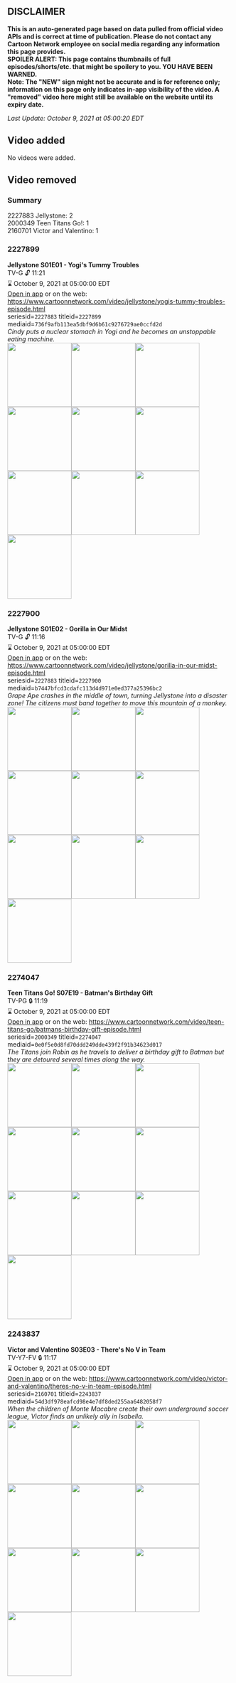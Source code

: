 ## DISCLAIMER
**This is an auto-generated page based on data pulled from official video APIs and is correct at time of publication. Please do not contact any Cartoon Network employee on social media regarding any information this page provides.**  
**SPOILER ALERT: This page contains thumbnails of full episodes/shorts/etc. that might be spoilery to you. YOU HAVE BEEN WARNED.**  
**Note: The "NEW" sign might not be accurate and is for reference only; information on this page only indicates in-app visibility of the video. A "removed" video here might still be available on the website until its expiry date.**  

_Last Update: October 9, 2021 at 05:00:20 EDT_
## Video added
No videos were added.  
## Video removed
### Summary
2227883 Jellystone: 2  
2000349 Teen Titans Go!: 1  
2160701 Victor and Valentino: 1  
### 2227899
**Jellystone S01E01 - Yogi's Tummy Troubles**  
TV-G 🔓 11:21  
⌛ October 9, 2021 at 05:00:00 EDT  
[Open in app](https://cnvideo.sercomkc.org/redirector.html?type=cnapp&seriesid=10000000000&titleid=2227899&mediaid=736f9afb113ea5dbf9d6b61c9276729ae0ccfd2d) or on the web: https://www.cartoonnetwork.com/video/jellystone/yogis-tummy-troubles-episode.html  
seriesid=`2227883` titleid=`2227899` mediaid=`736f9afb113ea5dbf9d6b61c9276729ae0ccfd2d`  
_Cindy puts a nuclear stomach in Yogi and he becomes an unstoppable eating machine._  
<a href="https://s3.amazonaws.com/cartoonorchestrator/2227899_001_1280x720.jpg"><img src="https://s3.amazonaws.com/cartoonorchestrator/2227899_001_640x360.jpg" height="144px" /></a><a href="https://s3.amazonaws.com/cartoonorchestrator/2227899_002_1280x720.jpg"><img src="https://s3.amazonaws.com/cartoonorchestrator/2227899_002_640x360.jpg" height="144px" /></a><a href="https://s3.amazonaws.com/cartoonorchestrator/2227899_003_1280x720.jpg"><img src="https://s3.amazonaws.com/cartoonorchestrator/2227899_003_640x360.jpg" height="144px" /></a><a href="https://s3.amazonaws.com/cartoonorchestrator/2227899_004_1280x720.jpg"><img src="https://s3.amazonaws.com/cartoonorchestrator/2227899_004_640x360.jpg" height="144px" /></a><a href="https://s3.amazonaws.com/cartoonorchestrator/2227899_005_1280x720.jpg"><img src="https://s3.amazonaws.com/cartoonorchestrator/2227899_005_640x360.jpg" height="144px" /></a><a href="https://s3.amazonaws.com/cartoonorchestrator/2227899_006_1280x720.jpg"><img src="https://s3.amazonaws.com/cartoonorchestrator/2227899_006_640x360.jpg" height="144px" /></a><a href="https://s3.amazonaws.com/cartoonorchestrator/2227899_007_1280x720.jpg"><img src="https://s3.amazonaws.com/cartoonorchestrator/2227899_007_640x360.jpg" height="144px" /></a><a href="https://s3.amazonaws.com/cartoonorchestrator/2227899_008_1280x720.jpg"><img src="https://s3.amazonaws.com/cartoonorchestrator/2227899_008_640x360.jpg" height="144px" /></a><a href="https://s3.amazonaws.com/cartoonorchestrator/2227899_009_1280x720.jpg"><img src="https://s3.amazonaws.com/cartoonorchestrator/2227899_009_640x360.jpg" height="144px" /></a><a href="https://s3.amazonaws.com/cartoonorchestrator/2227899_010_1280x720.jpg"><img src="https://s3.amazonaws.com/cartoonorchestrator/2227899_010_640x360.jpg" height="144px" /></a>
### 2227900
**Jellystone S01E02 - Gorilla in Our Midst**  
TV-G 🔓 11:16  
⌛ October 9, 2021 at 05:00:00 EDT  
[Open in app](https://cnvideo.sercomkc.org/redirector.html?type=cnapp&seriesid=10000000000&titleid=2227900&mediaid=b7447bfcd3cdafc113d4d971e0ed377a25396bc2) or on the web: https://www.cartoonnetwork.com/video/jellystone/gorilla-in-our-midst-episode.html  
seriesid=`2227883` titleid=`2227900` mediaid=`b7447bfcd3cdafc113d4d971e0ed377a25396bc2`  
_Grape Ape crashes in the middle of town, turning Jellystone into a disaster zone! The citizens must band together to move this mountain of a monkey._  
<a href="https://s3.amazonaws.com/cartoonorchestrator/2227900_001_1280x720.jpg"><img src="https://s3.amazonaws.com/cartoonorchestrator/2227900_001_640x360.jpg" height="144px" /></a><a href="https://s3.amazonaws.com/cartoonorchestrator/2227900_002_1280x720.jpg"><img src="https://s3.amazonaws.com/cartoonorchestrator/2227900_002_640x360.jpg" height="144px" /></a><a href="https://s3.amazonaws.com/cartoonorchestrator/2227900_003_1280x720.jpg"><img src="https://s3.amazonaws.com/cartoonorchestrator/2227900_003_640x360.jpg" height="144px" /></a><a href="https://s3.amazonaws.com/cartoonorchestrator/2227900_004_1280x720.jpg"><img src="https://s3.amazonaws.com/cartoonorchestrator/2227900_004_640x360.jpg" height="144px" /></a><a href="https://s3.amazonaws.com/cartoonorchestrator/2227900_005_1280x720.jpg"><img src="https://s3.amazonaws.com/cartoonorchestrator/2227900_005_640x360.jpg" height="144px" /></a><a href="https://s3.amazonaws.com/cartoonorchestrator/2227900_006_1280x720.jpg"><img src="https://s3.amazonaws.com/cartoonorchestrator/2227900_006_640x360.jpg" height="144px" /></a><a href="https://s3.amazonaws.com/cartoonorchestrator/2227900_007_1280x720.jpg"><img src="https://s3.amazonaws.com/cartoonorchestrator/2227900_007_640x360.jpg" height="144px" /></a><a href="https://s3.amazonaws.com/cartoonorchestrator/2227900_008_1280x720.jpg"><img src="https://s3.amazonaws.com/cartoonorchestrator/2227900_008_640x360.jpg" height="144px" /></a><a href="https://s3.amazonaws.com/cartoonorchestrator/2227900_009_1280x720.jpg"><img src="https://s3.amazonaws.com/cartoonorchestrator/2227900_009_640x360.jpg" height="144px" /></a><a href="https://s3.amazonaws.com/cartoonorchestrator/2227900_010_1280x720.jpg"><img src="https://s3.amazonaws.com/cartoonorchestrator/2227900_010_640x360.jpg" height="144px" /></a>
### 2274047
**Teen Titans Go! S07E19 - Batman's Birthday Gift**  
TV-PG 🔒 11:19  
⌛ October 9, 2021 at 05:00:00 EDT  
[Open in app](https://cnvideo.sercomkc.org/redirector.html?type=cnapp&seriesid=2000349&titleid=2274047&mediaid=0e0f5e0d8fd70ddd249dde439f2f91b34623d017) or on the web: https://www.cartoonnetwork.com/video/teen-titans-go/batmans-birthday-gift-episode.html  
seriesid=`2000349` titleid=`2274047` mediaid=`0e0f5e0d8fd70ddd249dde439f2f91b34623d017`  
_The Titans join Robin as he travels to deliver a birthday gift to Batman but they are detoured several times along the way._  
<a href="https://s3.amazonaws.com/cartoonorchestrator/2274047_001_1280x720.jpg"><img src="https://s3.amazonaws.com/cartoonorchestrator/2274047_001_640x360.jpg" height="144px" /></a><a href="https://s3.amazonaws.com/cartoonorchestrator/2274047_002_1280x720.jpg"><img src="https://s3.amazonaws.com/cartoonorchestrator/2274047_002_640x360.jpg" height="144px" /></a><a href="https://s3.amazonaws.com/cartoonorchestrator/2274047_003_1280x720.jpg"><img src="https://s3.amazonaws.com/cartoonorchestrator/2274047_003_640x360.jpg" height="144px" /></a><a href="https://s3.amazonaws.com/cartoonorchestrator/2274047_004_1280x720.jpg"><img src="https://s3.amazonaws.com/cartoonorchestrator/2274047_004_640x360.jpg" height="144px" /></a><a href="https://s3.amazonaws.com/cartoonorchestrator/2274047_005_1280x720.jpg"><img src="https://s3.amazonaws.com/cartoonorchestrator/2274047_005_640x360.jpg" height="144px" /></a><a href="https://s3.amazonaws.com/cartoonorchestrator/2274047_006_1280x720.jpg"><img src="https://s3.amazonaws.com/cartoonorchestrator/2274047_006_640x360.jpg" height="144px" /></a><a href="https://s3.amazonaws.com/cartoonorchestrator/2274047_007_1280x720.jpg"><img src="https://s3.amazonaws.com/cartoonorchestrator/2274047_007_640x360.jpg" height="144px" /></a><a href="https://s3.amazonaws.com/cartoonorchestrator/2274047_008_1280x720.jpg"><img src="https://s3.amazonaws.com/cartoonorchestrator/2274047_008_640x360.jpg" height="144px" /></a><a href="https://s3.amazonaws.com/cartoonorchestrator/2274047_009_1280x720.jpg"><img src="https://s3.amazonaws.com/cartoonorchestrator/2274047_009_640x360.jpg" height="144px" /></a><a href="https://s3.amazonaws.com/cartoonorchestrator/2274047_010_1280x720.jpg"><img src="https://s3.amazonaws.com/cartoonorchestrator/2274047_010_640x360.jpg" height="144px" /></a>
### 2243837
**Victor and Valentino S03E03 - There's No V in Team**  
TV-Y7-FV 🔒 11:17  
⌛ October 9, 2021 at 05:00:00 EDT  
[Open in app](https://cnvideo.sercomkc.org/redirector.html?type=cnapp&seriesid=2160701&titleid=2243837&mediaid=54d3df978eafcd98e4e7df8ded255aa6482058f7) or on the web: https://www.cartoonnetwork.com/video/victor-and-valentino/theres-no-v-in-team-episode.html  
seriesid=`2160701` titleid=`2243837` mediaid=`54d3df978eafcd98e4e7df8ded255aa6482058f7`  
_When the children of Monte Macabre create their own underground soccer league, Victor finds an unlikely ally in Isabella._  
<a href="https://s3.amazonaws.com/cartoonorchestrator/2243837_001_1280x720.jpg"><img src="https://s3.amazonaws.com/cartoonorchestrator/2243837_001_640x360.jpg" height="144px" /></a><a href="https://s3.amazonaws.com/cartoonorchestrator/2243837_002_1280x720.jpg"><img src="https://s3.amazonaws.com/cartoonorchestrator/2243837_002_640x360.jpg" height="144px" /></a><a href="https://s3.amazonaws.com/cartoonorchestrator/2243837_003_1280x720.jpg"><img src="https://s3.amazonaws.com/cartoonorchestrator/2243837_003_640x360.jpg" height="144px" /></a><a href="https://s3.amazonaws.com/cartoonorchestrator/2243837_004_1280x720.jpg"><img src="https://s3.amazonaws.com/cartoonorchestrator/2243837_004_640x360.jpg" height="144px" /></a><a href="https://s3.amazonaws.com/cartoonorchestrator/2243837_005_1280x720.jpg"><img src="https://s3.amazonaws.com/cartoonorchestrator/2243837_005_640x360.jpg" height="144px" /></a><a href="https://s3.amazonaws.com/cartoonorchestrator/2243837_006_1280x720.jpg"><img src="https://s3.amazonaws.com/cartoonorchestrator/2243837_006_640x360.jpg" height="144px" /></a><a href="https://s3.amazonaws.com/cartoonorchestrator/2243837_007_1280x720.jpg"><img src="https://s3.amazonaws.com/cartoonorchestrator/2243837_007_640x360.jpg" height="144px" /></a><a href="https://s3.amazonaws.com/cartoonorchestrator/2243837_008_1280x720.jpg"><img src="https://s3.amazonaws.com/cartoonorchestrator/2243837_008_640x360.jpg" height="144px" /></a><a href="https://s3.amazonaws.com/cartoonorchestrator/2243837_009_1280x720.jpg"><img src="https://s3.amazonaws.com/cartoonorchestrator/2243837_009_640x360.jpg" height="144px" /></a><a href="https://s3.amazonaws.com/cartoonorchestrator/2243837_010_1280x720.jpg"><img src="https://s3.amazonaws.com/cartoonorchestrator/2243837_010_640x360.jpg" height="144px" /></a>
